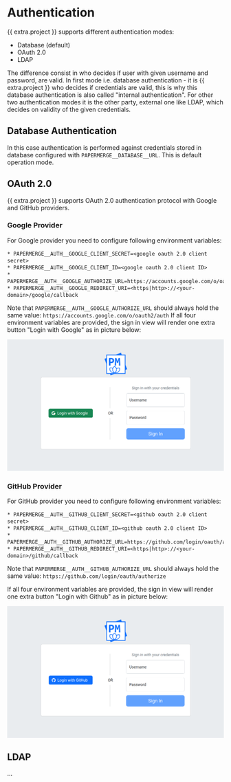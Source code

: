 # Authentication

{{ extra.project }} supports different authentication modes:

- Database (default)
- OAuth 2.0
- LDAP

The difference consist in who decides if user with given username and
password, are valid. In first mode i.e. database authentication - it is
 {{ extra.project }} who decides if credentials are valid, this is why this
database authentication is also called "internal authentication". For other
two authentication modes it is the other party, external one like LDAP, which
decides on validity of the given credentials.


## Database Authentication

In this case authentication is performed against credentials stored in
database configured with `PAPERMERGE__DATABASE__URL`. This is default
operation mode.


## OAuth 2.0

{{ extra.project }} supports OAuth 2.0 authentication protocol with Google and GitHub providers.


### Google Provider

For Google provider you need to configure following environment variables:

```
* PAPERMERGE__AUTH__GOOGLE_CLIENT_SECRET=<google oauth 2.0 client secret>
* PAPERMERGE__AUTH__GOOGLE_CLIENT_ID=<google oauth 2.0 client ID>
* PAPERMERGE__AUTH__GOOGLE_AUTHORIZE_URL=https://accounts.google.com/o/oauth2/auth
* PAPERMERGE__AUTH__GOOGLE_REDIRECT_URI=<https|http>://<your-domain>/google/callback
```

Note that `PAPERMERGE__AUTH__GOOGLE_AUTHORIZE_URL` should always hold the same value:
 `https://accounts.google.com/o/oauth2/auth`
If all four environment variables are provided, the sign in view will render
one extra button "Login with Google" as in picture below:


![](../img/setup/auth/login-with-google.png)


### GitHub Provider

For GitHub provider you need to configure following environment variables:

```
* PAPERMERGE__AUTH__GITHUB_CLIENT_SECRET=<github oauth 2.0 client secret>
* PAPERMERGE__AUTH__GITHUB_CLIENT_ID=<github oauth 2.0 client ID>
* PAPERMERGE__AUTH__GITHUB_AUTHORIZE_URL=https://github.com/login/oauth/authorize
* PAPERMERGE__AUTH__GITHUB_REDIRECT_URI=<https|http>://<your-domain>/github/callback
```

Note that `PAPERMERGE__AUTH__GITHUB_AUTHORIZE_URL` should always hold the same value:
 `https://github.com/login/oauth/authorize`

If all four environment variables are provided, the sign in view will render
one extra button "Login with Github" as in picture below:


![](../img/setup/auth/login-with-github.png)


## LDAP

...
